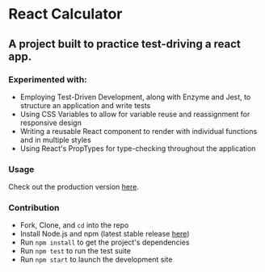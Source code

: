 # React Calculator

## A project built to practice test-driving a react app.

### Experimented with:
- Employing Test-Driven Development, along with Enzyme and Jest, to structure an application and write tests
- Using CSS Variables to allow for variable reuse and reassignment for responsive design
- Writing a reusable React component to render with individual functions and in multiple styles
- Using React's PropTypes for type-checking throughout the application

### Usage
Check out the production version [here](https://soft-hand.surge.sh).

### Contribution
- Fork, Clone, and `cd` into the repo
- Install Node.js and npm (latest stable release [here](https://nodejs.org/en/download/))
- Run `npm install` to get the project's dependencies
- Run `npm test` to run the test suite
- Run `npm start` to launch the development site
